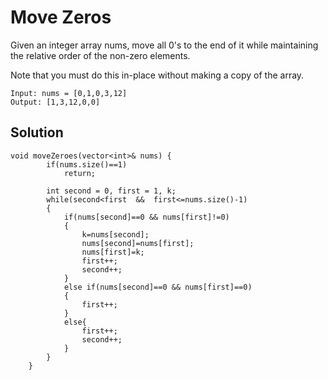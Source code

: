 # Move Zeros
Given an integer array nums, move all 0's to the end of it while maintaining the relative order of the non-zero elements.

Note that you must do this in-place without making a copy of the array.

```
Input: nums = [0,1,0,3,12]
Output: [1,3,12,0,0]
```

## Solution

```
void moveZeroes(vector<int>& nums) {
        if(nums.size()==1)
            return;

        int second = 0, first = 1, k;
        while(second<first  &&  first<=nums.size()-1) 
        {
            if(nums[second]==0 && nums[first]!=0)
            {
                k=nums[second];
                nums[second]=nums[first];
                nums[first]=k;
                first++;
                second++;
            }
            else if(nums[second]==0 && nums[first]==0)
            {
                first++;
            }
            else{
                first++;
                second++;
            }
        }
    }
```
